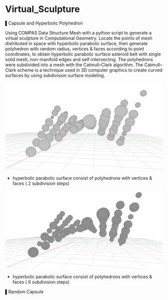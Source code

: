 # Virtual_Sculpture

▌Capsule and Hyperbolic Polyhedron

Using COMPAS Data Structure Mesh with a python script to generate a virtual sculpture in Computational Geometry. 
Locate the points of mesh distributed in space with hyperbolic parabolic surface, then generate polyhedron with random radius, vertices & faces according to point coordinates, to obtain hyperbolic parabolic surface asteroid belt with single solid mesh, non-manifold edges and self-intersecting. The polyhedrons were subdivided into a mesh with the Catmull–Clark algorithm. The Catmull–Clark scheme is a technique used in 3D computer graphics to create curved surfaces by using subdivision surface modeling.

  ![image](result_screenshot_VF2.png) 

  * hyperbolic parabolic surface consist of polyhedrons with vertices & faces ( 2 subdivision steps)
  
  ![image](result_screenshot_VF6.png) 

  * hyperbolic parabolic surface consist of polyhedrons with vertices & faces ( 6 subdivision steps)
  
▌Random Capsule
